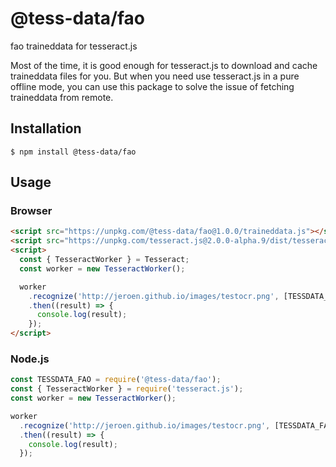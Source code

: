 # @tess-data/fao

fao traineddata for tesseract.js

Most of the time, it is good enough for tesseract.js to download and cache traineddata files for you.
But when you need use tesseract.js in a pure offline mode, you can use this package to solve the issue of fetching traineddata from remote.

## Installation

```
$ npm install @tess-data/fao
```

## Usage

### Browser

```html
<script src="https://unpkg.com/@tess-data/fao@1.0.0/traineddata.js"></script>
<script src="https://unpkg.com/tesseract.js@2.0.0-alpha.9/dist/tesseract.min.js"></script>
<script>
  const { TesseractWorker } = Tesseract;
  const worker = new TesseractWorker();

  worker
    .recognize('http://jeroen.github.io/images/testocr.png', [TESSDATA_FAO])
    .then((result) => {
      console.log(result);
    });
</script>
```

### Node.js

```javascript
const TESSDATA_FAO = require('@tess-data/fao');
const { TesseractWorker } = require('tesseract.js');
const worker = new TesseractWorker();

worker
  .recognize('http://jeroen.github.io/images/testocr.png', [TESSDATA_FAO])
  .then((result) => {
    console.log(result);
  });
```
